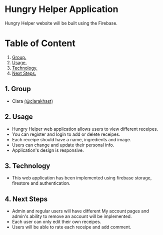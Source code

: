 # Hungry Helper Application
Hungry Helper website will be built using the Firebase. 

# Table of Content
1. [ Group. ](#group)
2. [ Usage. ](#usage)
2. [ Technology. ](#tech)
4. [ Next Steps. ](#next)

## 1. <a name="group"/>Group
- Clara   [(@clarakhast)](https://github.com/clarakhast)

## 2. <a name="usage"/>Usage
- Hungry Helper web application allows users to view different receipes.
- You can register and login to add or delete receipes.
- Each receipe should have a name, ingredients and image.
- Users can change and update their personal info.
- Application's design is responsive.

## 3. <a name="tech"/>Technology
- This web application has been implemented using firebase storage, firestore and authentication.

## 4. <a name="next"/>Next Steps
- Admin and regular users will have different My account pages and admin's ability to remove an account will be implemented.
- Each user can only edit their own receipes.
- Users will be able to rate each receipe and add comment.

